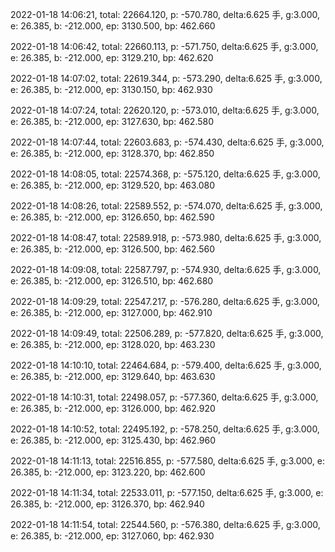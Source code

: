 2022-01-18 14:06:21, total: 22664.120, p: -570.780, delta:6.625 手, g:3.000, e: 26.385, b: -212.000, ep: 3130.500, bp: 462.660

2022-01-18 14:06:42, total: 22660.113, p: -571.750, delta:6.625 手, g:3.000, e: 26.385, b: -212.000, ep: 3129.210, bp: 462.620

2022-01-18 14:07:02, total: 22619.344, p: -573.290, delta:6.625 手, g:3.000, e: 26.385, b: -212.000, ep: 3130.150, bp: 462.930

2022-01-18 14:07:24, total: 22620.120, p: -573.010, delta:6.625 手, g:3.000, e: 26.385, b: -212.000, ep: 3127.630, bp: 462.580

2022-01-18 14:07:44, total: 22603.683, p: -574.430, delta:6.625 手, g:3.000, e: 26.385, b: -212.000, ep: 3128.370, bp: 462.850

2022-01-18 14:08:05, total: 22574.368, p: -575.120, delta:6.625 手, g:3.000, e: 26.385, b: -212.000, ep: 3129.520, bp: 463.080

2022-01-18 14:08:26, total: 22589.552, p: -574.070, delta:6.625 手, g:3.000, e: 26.385, b: -212.000, ep: 3126.650, bp: 462.590

2022-01-18 14:08:47, total: 22589.918, p: -573.980, delta:6.625 手, g:3.000, e: 26.385, b: -212.000, ep: 3126.500, bp: 462.560

2022-01-18 14:09:08, total: 22587.797, p: -574.930, delta:6.625 手, g:3.000, e: 26.385, b: -212.000, ep: 3126.510, bp: 462.680

2022-01-18 14:09:29, total: 22547.217, p: -576.280, delta:6.625 手, g:3.000, e: 26.385, b: -212.000, ep: 3127.000, bp: 462.910

2022-01-18 14:09:49, total: 22506.289, p: -577.820, delta:6.625 手, g:3.000, e: 26.385, b: -212.000, ep: 3128.020, bp: 463.230

2022-01-18 14:10:10, total: 22464.684, p: -579.400, delta:6.625 手, g:3.000, e: 26.385, b: -212.000, ep: 3129.640, bp: 463.630

2022-01-18 14:10:31, total: 22498.057, p: -577.360, delta:6.625 手, g:3.000, e: 26.385, b: -212.000, ep: 3126.000, bp: 462.920

2022-01-18 14:10:52, total: 22495.192, p: -578.250, delta:6.625 手, g:3.000, e: 26.385, b: -212.000, ep: 3125.430, bp: 462.960

2022-01-18 14:11:13, total: 22516.855, p: -577.580, delta:6.625 手, g:3.000, e: 26.385, b: -212.000, ep: 3123.220, bp: 462.600

2022-01-18 14:11:34, total: 22533.011, p: -577.150, delta:6.625 手, g:3.000, e: 26.385, b: -212.000, ep: 3126.370, bp: 462.940

2022-01-18 14:11:54, total: 22544.560, p: -576.380, delta:6.625 手, g:3.000, e: 26.385, b: -212.000, ep: 3127.060, bp: 462.930